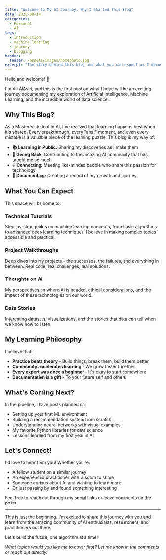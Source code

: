 ```yaml
---
title: "Welcome to My AI Journey: Why I Started This Blog"
date: 2025-08-14
categories:
  - Personal
  - AI
tags:
  - introduction
  - machine learning
  - journey
  - blogging
header:
  teaser: /assets/images/homephoto.jpg
excerpt: "The story behind this blog and what you can expect as I document my journey through the fascinating world of Artificial Intelligence."
---
```


Hello and welcome! 👋

I'm Ali AlAsiri, and this is the first post on what I hope will be an exciting journey documenting my exploration of Artificial Intelligence, Machine Learning, and the incredible world of data science.

## Why This Blog?

As a Master's student in AI, I've realized that learning happens best when it's shared. Every breakthrough, every "aha!" moment, and even every mistake is a valuable piece of the learning puzzle. This blog is my way of:

- **📚 Learning in Public:** Sharing my discoveries as I make them
- **🔄 Giving Back:** Contributing to the amazing AI community that has taught me so much
- **💡 Connecting:** Meeting like-minded people who share this passion for technology
- **📖 Documenting:** Creating a record of my growth and journey

## What You Can Expect

This space will be home to:

### Technical Tutorials
Step-by-step guides on machine learning concepts, from basic algorithms to advanced deep learning techniques. I believe in making complex topics accessible and practical.

### Project Walkthroughs
Deep dives into my projects - the successes, the failures, and everything in between. Real code, real challenges, real solutions.

### Thoughts on AI
My perspectives on where AI is headed, ethical considerations, and the impact of these technologies on our world.

### Data Stories
Interesting datasets, visualizations, and the stories that data can tell when we know how to listen.

## My Learning Philosophy

I believe that:
- **Practice beats theory** - Build things, break them, build them better
- **Community accelerates learning** - We grow faster together
- **Every expert was once a beginner** - It's okay to start somewhere
- **Documentation is a gift** - To your future self and others

## What's Coming Next?

In the pipeline, I have posts planned on:
- Setting up your first ML environment
- Building a recommendation system from scratch
- Understanding neural networks with visual examples
- My favorite Python libraries for data science
- Lessons learned from my first year in AI

## Let's Connect!

I'd love to hear from you! Whether you're:
- A fellow student on a similar journey
- An experienced practitioner with wisdom to share
- Someone curious about AI and wanting to learn more
- Or just passing by and found something interesting

Feel free to reach out through my social links or leave comments on the posts.

---

This is just the beginning. I'm excited to share this journey with you and learn from the amazing community of AI enthusiasts, researchers, and practitioners out there.

Let's build the future, one algorithm at a time! 

*What topics would you like me to cover first? Let me know in the comments or reach out directly!*
